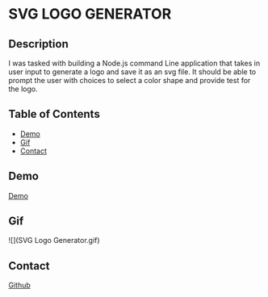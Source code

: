 # SVG LOGO GENERATOR

## Description 
I was tasked with building a Node.js command Line application that takes in user input to generate a logo and save it as an svg file. It should be able to prompt the user with choices to select a color shape and provide test for the logo.

## Table of Contents
* [Demo](#Demo)
* [Gif](#Gif)
* [Contact](#Contact)

## Demo
[Demo](https://drive.google.com/file/d/1p2Pthv_RQ3pfFDC9OgSRem7v1qZScQ12/view?usp=sharing)


## Gif
![](SVG Logo Generator.gif)


## Contact
[Github](https://github.com/sentuhxd)
